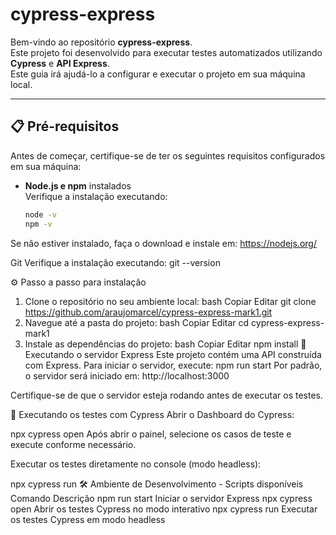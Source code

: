 # cypress-express

Bem-vindo ao repositório **cypress-express**.  
Este projeto foi desenvolvido para executar testes automatizados utilizando **Cypress** e **API Express**.  
Este guia irá ajudá-lo a configurar e executar o projeto em sua máquina local.

---

## 📋 Pré-requisitos

Antes de começar, certifique-se de ter os seguintes requisitos configurados em sua máquina:

- **Node.js e npm** instalados  
  Verifique a instalação executando:
  ```bash
  node -v
  npm -v
Se não estiver instalado, faça o download e instale em: https://nodejs.org/

Git
Verifique a instalação executando:
git --version

⚙️ Passo a passo para instalação
1. Clone o repositório no seu ambiente local:
bash
Copiar
Editar
git clone https://github.com/araujomarcel/cypress-express-mark1.git
2. Navegue até a pasta do projeto:
bash
Copiar
Editar
cd cypress-express-mark1
3. Instale as dependências do projeto:
bash
Copiar
Editar
npm install
🚀 Executando o servidor Express
Este projeto contém uma API construída com Express.
Para iniciar o servidor, execute:
npm run start
Por padrão, o servidor será iniciado em: http://localhost:3000

Certifique-se de que o servidor esteja rodando antes de executar os testes.

🧪 Executando os testes com Cypress
Abrir o Dashboard do Cypress:

npx cypress open
Após abrir o painel, selecione os casos de teste e execute conforme necessário.

Executar os testes diretamente no console (modo headless):

npx cypress run
🛠️ Ambiente de Desenvolvimento - Scripts disponíveis
Comando	Descrição
npm run start	Iniciar o servidor Express
npx cypress open	Abrir os testes Cypress no modo interativo
npx cypress run	Executar os testes Cypress em modo headless
